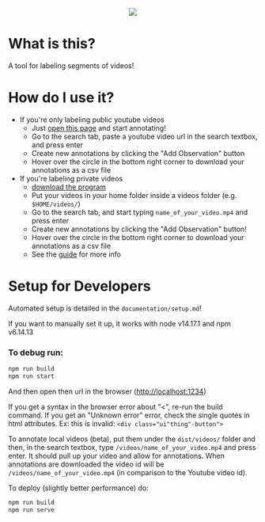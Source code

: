 <p align="center">
    <img src="https://github.com/user-attachments/assets/9af7cbac-4ece-4b59-82bb-694a0ef7525f">
</p>

# What is this?

A tool for labeling segments of videos!

# How do I use it?

- If you're only labeling public youtube videos
    - Just [open this page](https://jeff-hykin.github.io/ible/) and start annotating!
    - Go to the search tab, paste a youtube video url in the search textbox, and press enter
    - Create new annotations by clicking the "Add Observation" button
    - Hover over the circle in the bottom right corner to download your annotations as a csv file
- If you're labeling private videos
    - [download the program](https://jeff-hykin.github.io/ilab-database/) 
    - Put your videos in your home folder inside a videos folder (e.g. `$HOME/videos/`)
    - Go to the search tab, and start typing `name_of_your_video.mp4` and press enter
    - Create new annotations by clicking the "Add Observation" button!
    - Hover over the circle in the bottom right corner to download your annotations as a csv file
    - See the [guide](https://github.com/jeff-hykin/iilvd-online/blob/master/iLab%20Database.pdf) for more info

# Setup for Developers

Automated setup is detailed in the `documentation/setup.md`!

If you want to manually set it up, it works with node v14.17.1 and npm v6.14.13

### To debug run:

```sh
npm run build
npm run start
```

And then open then url in the browser ([http://localhost:1234](http://localhost:1234))

If you get a syntax in the browser error about "<", re-run the build command.
If you get an "Unknown error" error, check the single quotes in html attributes. Ex: this is invalid: `<div class="ui"thing"-button">`

To annotate local videos (beta), put them under the `dist/videos/` folder and then, in the search textbox, type `/videos/name_of_your_video.mp4` and press enter. It should pull up your video and allow for annotations. When annotations are downloaded the video id will be `/videos/name_of_your_video.mp4` (in comparison to the Youtube video id).

To deploy (slightly better performance) do:

```sh
npm run build
npm run serve
```
